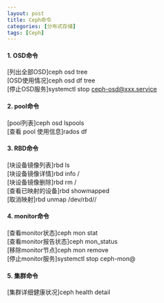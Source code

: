 ```yaml
---
layout: post
title: Ceph命令
categories: [分布式存储]
tags: [Ceph]
---
```

#### 1. OSD命令
[列出全部OSD]ceph osd tree  
[OSD使用情况]ceph osd df tree  
[停止OSD服务]systemctl stop ceph-osd@xxx.service  
<!-- more -->
#### 2. pool命令
[pool列表]ceph osd lspools  
[查看 pool 使用信息]rados df  
#### 3. RBD命令
[块设备镜像列表]rbd ls <poolname>  
[块设备镜像详情]rbd info <pool-name>/<image-name>  
[块设备镜像删除]rbd rm <pool-name>/<image-name>  
[查看已映射的设备]rbd showmapped  
[取消映射]rbd unmap /dev/rbd/<pool-name>/<imag-name>   
#### 4. monitor命令
[查看monitor状态]ceph mon stat  
[查看monitor报告状态]ceph mon_status  
[移除monitor节点]ceph mon remove <node-name>  
[停止monitor服务]systemctl stop ceph-mon@<node-name>  
#### 5. 集群命令
[集群详细健康状况]ceph health detail  
